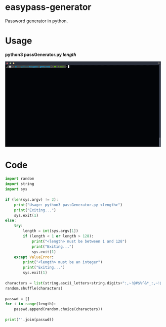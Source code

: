 # easypass-generator
Password generator in python.

# Usage
__python3 passGenerator.py *length*__

![](./docs/demo.gif)

# Code

```python
import random
import string
import sys
    
if (len(sys.argv) != 2):
    print("Usage: python3 passGenerator.py <length>")
    print("Exiting...")
    sys.exit(1)
else:
    try:
        length = int(sys.argv[1])
        if (length < 1 or length > 128):
            print("<length> must be between 1 and 128")
            print("Exiting...")
            sys.exit(1)
    except ValueError:
        print("<length> must be an integer")
        print("Exiting...")
        sys.exit(1)
        
characters = list(string.ascii_letters+string.digits+":,~!@#$%^&*_:,~!@#$%^&*_")
random.shuffle(characters)

passwd = []
for i in range(length):
    passwd.append(random.choice(characters))

print(''.join(passwd))
```

